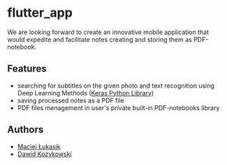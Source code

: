 # flutter_app
We are looking forward to create an innovative mobile application that would expedite and facilitate notes creating and storing them as PDF-notebook.  

## Features
- searching for subtitles on the given photo and text recognition using Deep Learning Methods ([Keras Python Library](https://keras.io))
- saving processed notes as a PDF file
- PDF files menagement in user's private built-in PDF-notebooks library 

## Authors
- [Maciej Łukasik](https://github.com/maciejBart99)
- [Dawid Kożykowski](https://github.com/dkozykowski)
